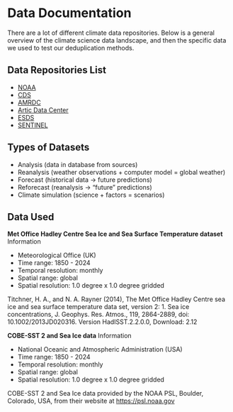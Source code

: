 # Data Documentation

<!-- There is a lot of different data repositories available that we can use to get data and show our integration methods. There are also different types of datasets, some of which generate the others, and thus should not be "re-aggregated". Thus, we will have to determine what to do when "combining/unifying/integrating" these different types of datasets. -->
There are a lot of different climate data repositories. Below is a general overview of the climate science data landscape, and then the specific data we used to test our deduplication methods.

## Data Repositories List

* [NOAA](https://psl.noaa.gov/data/gridded/)
* [CDS](https://cds.climate.copernicus.eu)
* [AMRDC](https://amrdcdata.ssec.wisc.edu)
* [Artic Data Center](https://arcticdata.io)
* [ESDS](https://earthdata.nasa.gov_)
* [SENTINEL](https://sentinels.copernicus.eu/web/sentinel/home)

## Types of Datasets

* Analysis (data in database from sources)
* Reanalysis (weather observations + computer model = global weather)
* Forecast (historical data → future predictions)
* Reforecast (reanalysis → “future” predictions)
* Climate simulation (science + factors = scenarios)

## Data Used
**Met Office Hadley Centre Sea Ice and Sea Surface Temperature dataset**
Information
* Meteorological Office (UK)
* Time range: 1850 - 2024
* Temporal resolution: monthly
* Spatial range: global
* Spatial resolution: 1.0 degree x 1.0 degree gridded

Titchner, H. A., and N. A. Rayner (2014), The Met Office Hadley Centre sea ice and sea surface temperature data set, version 2: 1. Sea ice concentrations, J. Geophys. Res. Atmos., 119, 2864-2889, doi: 10.1002/2013JD020316. Version HadISST.2.2.0.0, Download: 2.12

**COBE-SST 2 and Sea Ice data**
Information
* National Oceanic and Atmospheric Administration (USA)
* Time range: 1850 - 2024
* Temporal resolution: monthly
* Spatial range: global
* Spatial resolution: 1.0 degree x 1.0 degree gridded

COBE-SST 2 and Sea Ice data provided by the NOAA PSL, Boulder, Colorado, USA, from their website at https://psl.noaa.gov
